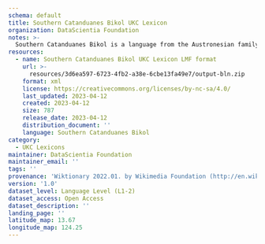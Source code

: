```yaml
---
schema: default
title: Southern Catanduanes Bikol UKC Lexicon
organization: DataScientia Foundation
notes: >-
  Southern Catanduanes Bikol is a language from the Austronesian family, spoken in Oceania. The UKC Lexicon of Southern Catanduanes Bikol is represented as a lexico-semantic network. It consists of words, word senses, synsets, as well as sense-level and synset-level relationships.
resources:
  - name: Southern Catanduanes Bikol UKC Lexicon LMF format
    url: >-
      resources/3d6ea597-6723-4fb2-a38e-6cbe13fa49e7/output-bln.zip
    format: xml
    license: https://creativecommons.org/licenses/by-nc-sa/4.0/
    last_updated: 2023-04-12
    created: 2023-04-12
    size: 787
    release_date: 2023-04-12
    distribution_document: ''
    language: Southern Catanduanes Bikol
category:
  - UKC Lexicons
maintainer: DataScientia Foundation
maintainer_email: ''
tags: ''
provenance: 'Wiktionary 2022.01. by Wikimedia Foundation (http://en.wiktionary.org); Princeton WordNet 2.1 by Princeton University (https://wordnet.princeton.edu)'
version: '1.0'
dataset_level: Language Level (L1-2)
dataset_access: Open Access
dataset_description: ''
landing_page: ''
latitude_map: 13.67
longitude_map: 124.25
---
```

